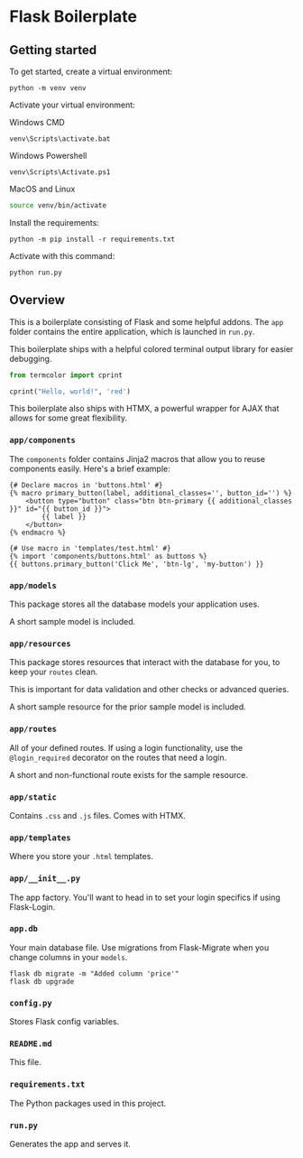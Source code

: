 # Flask Boilerplate
## Getting started
To get started, create a virtual environment:

```
python -m venv venv
```

Activate your virtual environment:

Windows CMD
```pwsh
venv\Scripts\activate.bat
```

Windows Powershell
```pwsh
venv\Scripts\Activate.ps1
```

MacOS and Linux
```sh
source venv/bin/activate
```

Install the requirements:

```pwsh
python -m pip install -r requirements.txt
```

Activate with this command:
```pwsh
python run.py
```

## Overview
This is a boilerplate consisting of Flask and some helpful addons. The `app` folder contains the entire application, which is launched in `run.py`.

This boilerplate ships with a helpful colored terminal output library for easier debugging.

```py
from termcolor import cprint

cprint("Hello, world!", 'red')
```

This boilerplate also ships with HTMX, a powerful wrapper for AJAX that allows for some great flexibility.

### `app/components`
The `components` folder contains Jinja2 macros that allow you to reuse components easily. Here's a brief example:

```jinja
{# Declare macros in 'buttons.html' #}
{% macro primary_button(label, additional_classes='', button_id='') %}
    <button type="button" class="btn btn-primary {{ additional_classes }}" id="{{ button_id }}">
        {{ label }}
    </button>
{% endmacro %}

{# Use macro in 'templates/test.html' #}
{% import 'components/buttons.html' as buttons %}
{{ buttons.primary_button('Click Me', 'btn-lg', 'my-button') }}
```

### `app/models`
This package stores all the database models your application uses.

A short sample model is included.

### `app/resources`
This package stores resources that interact with the database for you, to keep your `routes` clean. 

This is important for data validation and other checks or advanced queries.

A short sample resource for the prior sample model is included.

### `app/routes`
All of your defined routes. If using a login functionality, use the `@login_required` decorator on the routes that need a login.

A short and non-functional route exists for the sample resource.

### `app/static`
Contains `.css` and `.js` files. Comes with HTMX.

### `app/templates`
Where you store your `.html` templates.

### `app/__init__.py`
The app factory. You'll want to head in to set your login specifics if using Flask-Login.

### `app.db`
Your main database file. Use migrations from Flask-Migrate when you change columns in your `models`.

```pwsh
flask db migrate -m "Added column 'price'"
flask db upgrade
```

### `config.py`
Stores Flask config variables.

### `README.md`
This file.

### `requirements.txt`
The Python packages used in this project.

### `run.py`
Generates the app and serves it.
